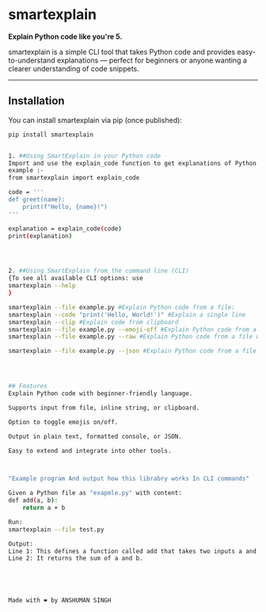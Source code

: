 # smartexplain

**Explain Python code like you're 5.**

smartexplain is a simple CLI tool that takes Python code and provides easy-to-understand explanations — perfect for beginners or anyone wanting a clearer understanding of code snippets.

---

## Installation

You can install smartexplain via pip (once published):

```bash
pip install smartexplain


1. ##Using SmartExplain in your Python code
Import and use the explain_code function to get explanations of Python code snippets:
example :-
from smartexplain import explain_code

code = '''
def greet(name):
    print(f"Hello, {name}!")
'''

explanation = explain_code(code)
print(explanation)




2. ##Using SmartExplain from the command line (CLI)
{To see all available CLI options: use
smartexplain --help 
}

smartexplain --file example.py #Explain Python code from a file:
smartexplain --code "print('Hello, World!')" #Explain a single line 
smartexplain --clip #Explain code from clipboard
smartexplain --file example.py --emoji-off #Explain Python code from a file without emojis
smartexplain --file example.py --raw #Explain Python code from a file without formatting

smartexplain --file example.py --json #Explain Python code from a file and output in JSON format




## Features
Explain Python code with beginner-friendly language.

Supports input from file, inline string, or clipboard.

Option to toggle emojis on/off.

Output in plain text, formatted console, or JSON.

Easy to extend and integrate into other tools.



"Example program And output how this librabry works In CLI commands"

Given a Python file as "exapmle.py" with content:
def add(a, b):
    return a + b

Run:
smartexplain --file test.py

Output:
Line 1: This defines a function called add that takes two inputs a and b.
Line 2: It returns the sum of a and b.





Made with ❤️ by ANSHUMAN SINGH
